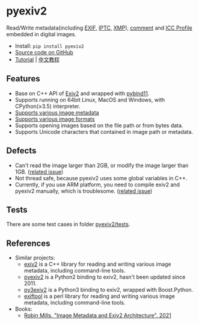 # pyexiv2

Read/Write metadata(including [EXIF](https://en.wikipedia.org/wiki/Exif), [IPTC](https://en.wikipedia.org/wiki/International_Press_Telecommunications_Council), [XMP](https://en.wikipedia.org/wiki/Extensible_Metadata_Platform)), [comment](https://github.com/LeoHsiao1/pyexiv2/blob/master/docs/Tutorial.md#image_comment) and [ICC Profile](https://en.wikipedia.org/wiki/ICC_profile) embedded in digital images.
- Install: `pip install pyexiv2`
- [Source code on GitHub](https://github.com/LeoHsiao1/pyexiv2)
- [Tutorial](https://github.com/LeoHsiao1/pyexiv2/blob/master/docs/Tutorial.md) | [中文教程](https://github.com/LeoHsiao1/pyexiv2/blob/master/docs/Tutorial-cn.md)

## Features

- Base on C++ API of [Exiv2](https://exiv2.org/index.html) and wrapped with [pybind11](https://github.com/pybind/pybind11).
- Supports running on 64bit Linux, MacOS and Windows, with CPython(≥3.5) interpreter.
- [Supports various image metadata](https://exiv2.org/metadata.html)
- [Supports various image formats](https://dev.exiv2.org/projects/exiv2/wiki/Supported_image_formats)
- Supports opening images based on the file path or from bytes data.
- Supports Unicode characters that contained in image path or metadata.

## Defects

- Can't read the image larger than 2GB, or modify the image larger than 1GB. ([related issue](https://github.com/Exiv2/exiv2/issues/1248))
- Not thread safe, because pyexiv2 uses some global variables in C++.
- Currently, if you use ARM platform, you need to compile exiv2 and pyexiv2 manually, which is troublesome. ([related issue](https://github.com/LeoHsiao1/pyexiv2/issues/108))

## Tests

There are some test cases in folder [pyexiv2/tests](https://github.com/LeoHsiao1/pyexiv2/blob/master/pyexiv2/tests/).

## References

- Similar projects:
  - [exiv2](https://exiv2.org/) is a C++ library for reading and writing various image metadata, including command-line tools.
  - [pyexiv2](https://launchpad.net/pyexiv2) is a Python2 binding to exiv2, hasn't been updated since 2011.
  - [py3exiv2](https://pypi.org/project/py3exiv2/) is a Python3 binding to exiv2, wrapped with Boost.Python.
  - [exiftool](https://exiftool.org/) is a perl library for reading and writing various image metadata, including command-line tools.
- Books:
  - [Robin Mills. "Image Metadata and Exiv2 Architecture". 2021](https://exiv2.org/book/index.html)
